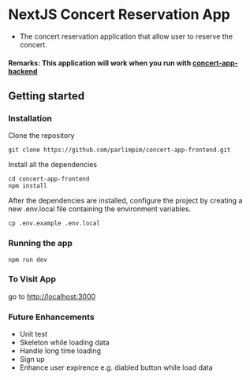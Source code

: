 # NextJS Concert Reservation App

- The concert reservation application that allow user to reserve the concert.

#### Remarks: This application will work when you run with [concert-app-backend](https://github.com/parlimpim/concert-app-backend)

## Getting started

### Installation

Clone the repository

```
git clone https://github.com/parlimpim/concert-app-frontend.git
```

Install all the dependencies

```
cd concert-app-frontend
npm install
```

After the dependencies are installed, configure the project by creating a new .env.local file containing the environment variables.

```
cp .env.example .env.local
```

### Running the app

```
npm run dev
```

### To Visit App

go to [http://localhost:3000](http://localhost:3000)

### Future Enhancements
- Unit test
- Skeleton while loading data
- Handle long time loading
- Sign up
- Enhance user expirence e.g. diabled button while load data
